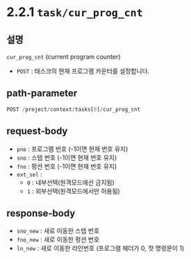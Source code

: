 ﻿# 2.2.1 `task/cur_prog_cnt`

## 설명

`cur_prog_cnt` (current program counter)

- `POST` : 태스크의 현재 프로그램 카운터를 설정합니다.

## path-parameter

```python
POST /project/context/tasks[0]/cur_prog_cnt
```

## request-body

- `pno` : 프로그램 번호 (-1이면 현재 번호 유지)
- `sno` : 스텝 번호 (-1이면 현재 번호 유지)
- `fno` : 펑션 번호 (-1이면 현재 번호 유지)
- `ext_sel` :
  - `0` : 내부선택(원격모드에선 금지됨)
  - `1` : 외부선택(원격모드에서만 허용됨)

## response-body

- `sno_new` : 새로 이동한 스텝 번호
- `fno_new` : 새로 이동한 펑션 번호
- `ln_new` : 새로 이동한 라인번호 (프로그램 헤더가 0, 첫 명령문이 1)
